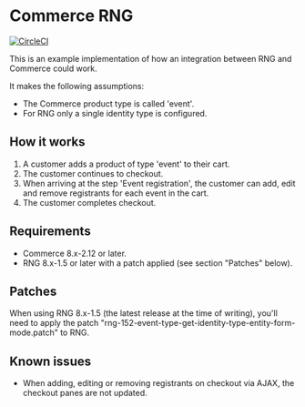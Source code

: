 # Commerce RNG

[![CircleCI](https://circleci.com/gh/MegaChriz/commerce_rng/tree/8.x-1.x.svg?style=svg)](https://circleci.com/gh/MegaChriz/commerce_rng/tree/8.x-1.x)

This is an example implementation of how an integration between RNG and Commerce
could work.

It makes the following assumptions:

  - The Commerce product type is called 'event'.
  - For RNG only a single identity type is configured.


## How it works

1. A customer adds a product of type 'event' to their cart.
2. The customer continues to checkout.
3. When arriving at the step 'Event registration', the customer can add, edit
   and remove registrants for each event in the cart.
4. The customer completes checkout.


## Requirements
- Commerce 8.x-2.12 or later.
- RNG 8.x-1.5 or later with a patch applied (see section "Patches" below).


## Patches

When using RNG 8.x-1.5 (the latest release at the time of writing), you'll need
to apply the patch "rng-152-event-type-get-identity-type-entity-form-mode.patch"
to RNG.


## Known issues

- When adding, editing or removing registrants on checkout via AJAX, the
  checkout panes are not updated.
